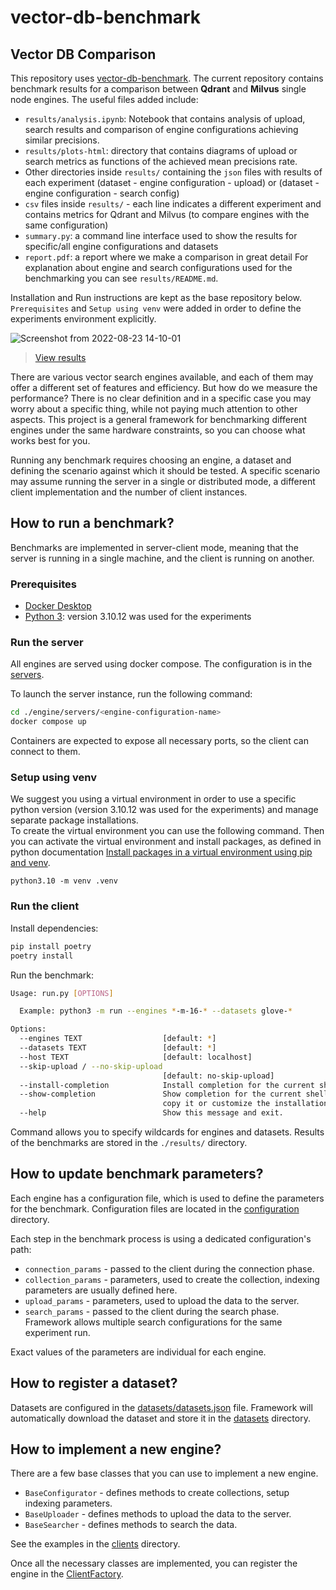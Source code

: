# vector-db-benchmark

## Vector DB Comparison
This repository uses [vector-db-benchmark](https://github.com/qdrant/vector-db-benchmark). The current repository contains benchmark results for a comparison between **Qdrant** and **Milvus** single node engines. The useful files added include:
- `results/analysis.ipynb`: Notebook that contains analysis of upload, search results and comparison of engine configurations achieving similar precisions.
- `results/plots-html`: directory that contains diagrams of upload or search metrics as functions of the achieved mean precisions rate.
- Other directories inside `results/` containing the `json` files with results of each experiment (dataset - engine configuration - upload) or (dataset - engine configuration - search config)
- `csv` files inside `results/` - each line indicates a different experiment and contains metrics for Qdrant and Milvus (to compare engines with the same configuration)
- `summary.py`: a command line interface used to show the results for specific/all engine configurations and datasets
- `report.pdf`: a report where we make a comparison in great detail
For explanation about engine and search configurations used for the benchmarking you can see `results/README.md`.

Installation and Run instructions are kept as the base repository below.
`Prerequisites` and `Setup using venv` were added in order to define the experiments environment explicitly.

![Screenshot from 2022-08-23 14-10-01](https://user-images.githubusercontent.com/1935623/186516524-a61098d4-bca6-4aeb-acbe-d969cf30674e.png)

> [View results](https://qdrant.tech/benchmarks/)

There are various vector search engines available, and each of them may offer
a different set of features and efficiency. But how do we measure the
performance? There is no clear definition and in a specific case you
may worry about a specific thing, while not paying much attention to other aspects. This
project is a general framework for benchmarking different engines under the
same hardware constraints, so you can choose what works best for you.

Running any benchmark requires choosing an engine, a dataset and defining the
scenario against which it should be tested. A specific scenario may assume
running the server in a single or distributed mode, a different client
implementation and the number of client instances.

## How to run a benchmark?

Benchmarks are implemented in server-client mode, meaning that the server is
running in a single machine, and the client is running on another.

### Prerequisites
- [Docker Desktop](https://www.docker.com/get-started/)
- [Python 3](https://www.python.org/downloads/): version 3.10.12 was used for the experiments

### Run the server

All engines are served using docker compose. The configuration is in the [servers](./engine/servers/).

To launch the server instance, run the following command:

```bash
cd ./engine/servers/<engine-configuration-name>
docker compose up
```

Containers are expected to expose all necessary ports, so the client can connect to them.

### Setup using venv
We suggest you using a virtual environment in order to use a specific python version (version 3.10.12 was used for the experiments) and manage separate package installations.  
To create the virtual environment you can use the following command. Then you can activate the virtual environment and install packages, as defined in python documentation [Install packages in a virtual environment using pip and venv](https://packaging.python.org/en/latest/guides/installing-using-pip-and-virtual-environments/).
```
python3.10 -m venv .venv
```


### Run the client

Install dependencies:

```bash
pip install poetry
poetry install
```

Run the benchmark:

```bash
Usage: run.py [OPTIONS]

  Example: python3 -m run --engines *-m-16-* --datasets glove-*

Options:
  --engines TEXT                  [default: *]
  --datasets TEXT                 [default: *]
  --host TEXT                     [default: localhost]
  --skip-upload / --no-skip-upload
                                  [default: no-skip-upload]
  --install-completion            Install completion for the current shell.
  --show-completion               Show completion for the current shell, to
                                  copy it or customize the installation.
  --help                          Show this message and exit.
```

Command allows you to specify wildcards for engines and datasets.
Results of the benchmarks are stored in the `./results/` directory.

## How to update benchmark parameters?

Each engine has a configuration file, which is used to define the parameters for the benchmark.
Configuration files are located in the [configuration](./experiments/configurations/) directory.

Each step in the benchmark process is using a dedicated configuration's path:

* `connection_params` - passed to the client during the connection phase.
* `collection_params` - parameters, used to create the collection, indexing parameters are usually defined here.
* `upload_params` - parameters, used to upload the data to the server.
* `search_params` - passed to the client during the search phase. Framework allows multiple search configurations for the same experiment run.

Exact values of the parameters are individual for each engine.

## How to register a dataset?

Datasets are configured in the [datasets/datasets.json](./datasets/datasets.json) file.
Framework will automatically download the dataset and store it in the [datasets](./datasets/) directory.

## How to implement a new engine?

There are a few base classes that you can use to implement a new engine.

* `BaseConfigurator` - defines methods to create collections, setup indexing parameters.
* `BaseUploader` - defines methods to upload the data to the server.
* `BaseSearcher` - defines methods to search the data.

See the examples in the [clients](./engine/clients) directory.

Once all the necessary classes are implemented, you can register the engine in the [ClientFactory](./engine/clients/client_factory.py).

